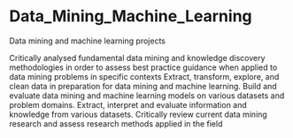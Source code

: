 # Data_Mining_Machine_Learning
Data mining and machine learning projects

Critically analysed fundamental data mining and knowledge discovery methodologies in order to assess best practice guidance when applied to data mining problems in specific contexts
Extract, transform, explore, and clean data in preparation for data mining and machine learning.
Build and evaluate data mining and machine learning models on various datasets and problem domains.
Extract, interpret and evaluate information and knowledge from various datasets.
Critically review current data mining research and assess research methods applied in the field


